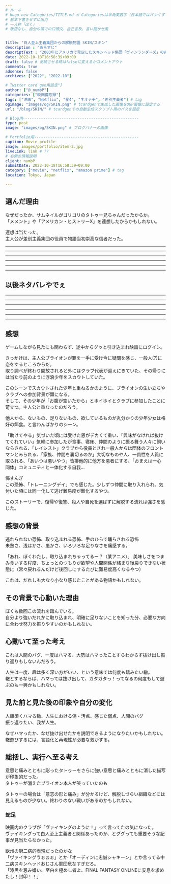 ```yaml
---
# ルール
# hugo new Categories/TITLE.md ※ Categoriesは半角英数字（日本語ではパンくずリストが機能しない
# 基本下書きせずに出力
# 一人称「ぼく」
# 敬語なし、自分の頭での口頭文、自己言及、言い聞かせ風


title: "白人至上主義集団からの解脱物語 SKIN/スキン"
description : "あらすじ"
descriptText : "2003年にアメリカで発足したスキンヘッド集団「ヴィンランダーズ」の共同創設者ブライオン・ワイドナーの実話をもとに製作され、第91回アカデミー賞を受賞した短編映画を長編化した社会派ドラマ。白人至上主義者に育てられ、スキンヘッドに差別主義者の象徴ともいえる無数のタトゥーを入れたブライオン。シングルマザーのジュリーと出会ったブライオンは、これまでの憎悪と暴力に満ちた自身の悪行の数々を悔い、新たな人生を始めようと決意する。しかし、かつての同志たちは脱会を許さず、ブライオンに執拗な脅迫や暴力を浴びせてくる。そして彼らの暴力の矛先はジュリーたちにも向き始める。ブライオン役を「リトル・ダンサー」「ロケットマン」のジェイミー・ベル、ジュリー役を短編版「SKIN」にも出演したダニエル・マクドナルドがそれぞれ演じる。イスラエル出身のユダヤ人監督ガイ・ナティーブが、短編に続きメガホンをとった。劇場公開時には一部劇場で基になった短編版も上映。"
date: 2022-10-18T16:58:39+09:00
draft: false # 反映させる時はfalseに変えるかコメントアウト
comments: true
adsense: false
archives: ["2022", "2022-10"]

# Twitter card gen用設定"]
author: ["@_numbP"]
categories: ["映画備忘録"]
tags: ["洋画", "Netflix", "星4", "ネオナチ", "差別主義者"] # tag
ogimage: "images/og/SKIN.png" # tcardgenで生成した画像をOGP画像に設定する
url: "/blog/SKIN/" # tcardgenでの自動生成スクリプト用のパスを設定

# Blog用---------------------------------------------------
type: post
image: "images/og/SKIN.png" # ブログバナーの画像

# Portfolio用----------------------------------------------
caption: Movie profile
image: images/portfolio/item-2.jpg
liveLink: link # ??
# 右側の情報説明
client: numbP
submitDate: 2022-10-18T16:58:39+09:00
category: ["movie", "netflix", "amazon prime"] # tag
location: Tokyo, Japan

---
```


## 選んだ理由
なぜだったか、サムネイルがゴリゴリのタトゥー兄ちゃんだったからか。  
「メメント」や「アメリカン・ヒストリーX」を連想したからかもしれない。

連想は当たった。  
主人公が差別主義集団の役員で物語当初崇高な信者だった。



-------------------------
-------------------------
-------------------------
-------------------------
-------------------------
-------------------------
## 以後ネタバレやでぇ
-------------------------
-------------------------
-------------------------
-------------------------
-------------------------
-------------------------

## 感想
ゲームしながら見たにも関わらず、途中からグッと引き込まれ映画にログイン。

きっかけは、主人公ブライオンが罪を一手に受け今に疑問を感じ、一般人(?)に恋をするところからだ。  
取り調べが終わり開放されると外にはクラブ代表が迎えにきていた、その帰りには当たり前のように浮浪少年をスカウトしていた。  

このシーンでスカウトされた少年と重ねるかのように、ブライオンの生い立ちやクラブへの参加背景が顕になる。  
そして、その少年が「お腹が空いたから」とホイホイとクラブに参加したことに苛立つ。主人公と重なったのだろう。

他人から、ないもの、足りないもの、欲しているものが丸分かりの少年少女は格好の餌食。と言わんばかりのシーン。  

「助けてやる」気づいた頃には受けた恩がデカくて重い、「興味がなければ抜けてくれていい」気軽に参加したが食事、寝床、仲間のように振る舞う人々に飼いならされる、「レイシスト」クラブから役員とされ一般人からは団体のフロントマンとみられる、「家族、仲間を裏切るのか」大切なものや人、一貫性を人質に取られる、「あいつは悪いやつ」皆排他的に他方を悪者にする、「おまえは一心同体」コミュニティと一体化する自我…


怖すんぎ  
この恐怖、「トレーニングデイ」でも感じた。少しずつ仲間に取り入れられ、気付いた頃には同一化して逃げ難易度が難化するやつ。


このストーリーで、復帰や復讐、殺人や自死を選ばずに解脱する流れは強さを感じた。  


## 感想の背景
逃れられない恐怖、取り込まれる恐怖、手のひらで踊らされる恐怖  
未熟さ、浅はかさ、愚かさ、いろいろな足りなさを痛感する。

「あれ、ぼくわたし、取り込まれちゃってるー？（某アニメ）」
美味しさをつまみ食いする程度、ちょっとのつもりが欲望や人間関係が絡まり後戻りできない状態に（常々戻れるんだけど後回しにするたびに難易度高くなるやつ）

これは、だれしも大なり小なり感じたことがある物語かもしれない。


## その背景で心動いた理由
ぼくも数回この流れを踏んでいる。  
自分より強いだれかに取り込まれ、明確に足りないことを知った分、必要な方向に合わせ努力を振りやすいのかもしれない。


## 心動いて至った考え
これは人間のバグ、一度はハマる、大勢はハマったことすらわからず抜け出し振り返りもしないんだろう。

人生は一度、趣は多く深い方がいい、という意味では何度も踏みたい轍。  
轍とするならば、ハマっては抜け出して、ガタガタっ！ってなるの何度もして遊ぶのも一興かもしれない。



## 見た前と見た後の印象や自分の変化
人類須くハマる轍、人生における傷・汚点、感じた弱点、人間のバグ  
振り返りたい、我が人生。

なぜハマったか、なぜ抜け出せたかを説明できるようになりたいかもしれない。  
轍遊びするには、言語化と再現性が必要な気がする。

## 総括し、実行へ至る考え
意思と痛みとともに彫ったタトゥーをさらに強い意思と痛みとともに消した描写が印象的だった。  
タトゥーが消えたブライオン本人が笑っていたのも

タトゥーの場合は「意志の形と痛み」が分かるけど、解脱しづらい組織などには見えるものが少ない。終わりのない戦いがあるのかもしれない。


### 蛇足
映画内のクラブが「ヴァイキングのように！」って言ってたの気になった。  
ヴァイキングって白人至上主義者と関係あったのか、とググっても重要そうな記事が見当たらなかった。

欧州の厨二病的表現だったのかな  
「ヴァイキングうぉぉぉ」とか「オーディンに忠誠シャキーン」とか言ってる中二病スキンヘッドおじさん軍団危なすぎだろ。  
「漆黒を忌み嫌い、至白を極めし者よ、FINAL FANTASY ONLINEに安息を求めたし！封印！！」